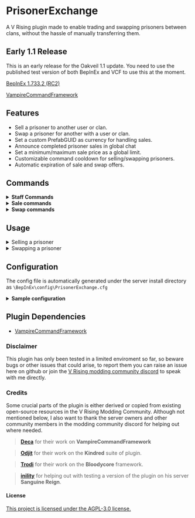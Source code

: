 # PrisonerExchange
A V Rising plugin made to enable trading and swapping prisoners between clans, without the hassle of manually transferring them.

## Early 1.1 Release
This is an early release for the Oakveil 1.1 update. You need to use the published test version of both BepInEx and VCF to use this at the moment.

[BepInEx 1.733.2 (RC2)](https://github.com/decaprime/VRising-Modding/releases/tag/1.733.2)

[VampireCommandFramework](https://github.com/Odjit/VampireCommandFramework/releases/tag/1.1)

## Features
- Sell a prisoner to another user or clan.
- Swap a prisoner for another with a user or clan.
- Set a custom PrefabGUID as currency for handling sales.
- Announce completed prisoner sales in global chat
- Set a minimum/maximum sale price as a global limit.
- Customizable command cooldown for selling/swapping prisoners.
- Automatic expiration of sale and swap offers.

## Commands
<details>
<summary><strong>Staff Commands</strong></summary>

- `.pe clear` Clear all active prisoner exchanges between users.
- `.pe remove (username)` Remove any sale/swap request involving a specified user.
- `.pe removecooldown (username)` Removes command cooldown on specified user.

</details>

<details>
<summary><strong>Sale commands</strong></summary>

- `.pe sell (username) (price)` Sends a sale offer to the specified username.
- `.pe cancelsale` Cancel outgoing sale offer.
- `.pe acceptsale` Accept incoming sale offer.
- `.pe declinesale` Decline incoming sale offer.

</details>

<details>
<summary><strong>Swap commands</strong></summary>

- `.pe swap (username)` Initiate a trade with another user (prisoner for prisoner).
- `.pe cancelswap` Cancel outgoing swap offer.
- `.pe acceptswap` Accept incoming swap offer.
- `.pe declineswap` Decline incoming swap offer.

</details>

## Usage

<details>
<summary>Selling a prisoner</summary>
  
1. Stand right in front of the prison cell holding the prisoner you would like to sell.
2. Type .pe sell (username) (price)
   - If you regret sending the offer, you can type `.pe cancelsale` to cancel the offer.
3. The request is sent to the specified user with information about the trade (prisoner type, blood and price and who is selling it).
   - The receiving user can now type `.pe acceptsale` while standing next to an *empty* prison cell.
   - If the receiving user would like to decline they can type `.pe declinesale` or simply wait for it to expire.
4. If the user has enough currency, the sale will conclude and the currency will be transferred from the buyers inventory into yours.

</details>

<details>
<summary>Swapping a prisoner</summary>
  
1. Stand right in front of the prison cell holding the prisoner you would like to swap.
2. Type .pe swap (username)
   - A list of the users prisoners will appear in chat.
3. You will be prompted to select a number representing the prisoner you want to swap for.
4. Once the number has been selected, the offer will be sent to the receiving user.
   - If you regret sending the offer, you can type `.pe cancelswap` to cancel the offer.
5. The receiving user can type `.pe acceptswap` or `.pe declineswap` to conclude the swap.
6. Once concluded the prisoners will switch places and be assigned to the *same* cage you started the swap from.

</details>

## Configuration
The config file is automatically generated under the server install directory as `\BepInEx\config\PrisonerExchange.cfg`
<details>
<summary><strong>Sample configuration</strong></summary>

```CFG
## Allow admins to bypass restrictions on selling/swapping prisoners.
# Setting type: Boolean
# Default value: true
AdminBypass = true

## Enable or disable the ability to sell prisoners.
# Setting type: Boolean
# Default value: true
SellingEnabled = true

## Enable or disable the ability to swap prisoners.
# Setting type: Boolean
# Default value: true
SwappingEnabled = true

## Announce completed sales in global chat.
# Setting type: Boolean
# Default value: true
AnnounceExchange = true

## Prefab GUID for the currency. (Crystals by default)
# Setting type: String
# Default value: -257494203
CurrencyPrefab = -257494203

## Name of currency.
# Setting type: String
# Default value: Crystals
CurrencyName = Crystals

## Set the minimum amount of currency required for a sale.
# Setting type: Int32
# Default value: 100
MinimumSalePrice = 100

## Set the maximum amount of currency allowed for a sale.
# Setting type: Int32
# Default value: 5000
MaximumSalePrice = 5000

## Only allow clan leader to sell prisoners.
# Setting type: Boolean
# Default value: false
ClanLeaderOnly = false

## Adds a fixed cooldown period for selling/swapping prisoners (minutes).
# Setting type: Int32
# Default value: 5
CommandCoolDownPeriod = 5

## Automatically expire sales and swap requests. (seconds)
# Setting type: Int32
# Default value: 60
ExpireExchangeAfter = 60
```

</details>

## Plugin Dependencies
- [VampireCommandFramework](https://thunderstore.io/c/v-rising/p/deca/VampireCommandFramework/)

### Disclaimer
This plugin has only been tested in a limited enviroment so far, so beware bugs or other issues that could arise, to report them you can raise an issue here on github or join the [V Rising modding community discord](https://discord.com/invite/QG2FmueAG9) to speak with me directly.

### Credits
Some crucial parts of the plugin is either derived or copied from existing open-source resources in the V Rising Modding Community. Although not mentioned below, I also want to thank the server owners and other community members in the modding community discord for helping out where needed.

> **[Deca](https://github.com/decaprime)** for their work on **VampireCommandFramework**

> **[Odjit](https://github.com/Odjit)** for their work on the **Kindred** suite of plugin.

> **[Trodi](https://github.com/oscarpedrero)** for their work on the **Bloodycore** framework.

> **[inility](https://github.com/Darreans)** for helping out with testing a version of the plugin on his server **Sanguine Reign**.


#### License
[This project is licensed under the AGPL-3.0 license.](https://choosealicense.com/licenses/agpl-3.0/#)
